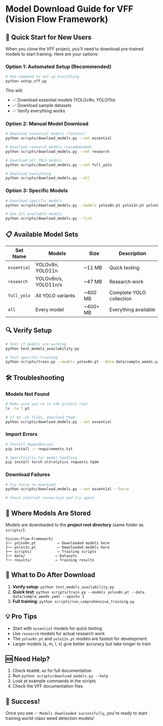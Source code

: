 # Model Download Guide for VFF (Vision Flow Framework)

## 🎯 Quick Start for New Users

When you clone the VFF project, you'll need to download pre-trained models to start training. Here are your options:

### Option 1: Automated Setup (Recommended)

```bash
# One command to set up everything
python setup_vff.py
```

This will:

- ✅ Download essential models (YOLOv8n, YOLO11n)
- ✅ Download sample datasets
- ✅ Verify everything works

### Option 2: Manual Model Download

```bash
# Download essential models (fastest)
python scripts/download_models.py --set essential

# Download research models (recommended)
python scripts/download_models.py --set research

# Download all YOLO models
python scripts/download_models.py --set full_yolo

# Download everything
python scripts/download_models.py --all
```

### Option 3: Specific Models

```bash
# Download specific models
python scripts/download_models.py --models yolov8n.pt yolo11n.pt yolov8s.pt

# See all available models
python scripts/download_models.py --list
```

## 📋 Available Model Sets

| Set Name    | Models               | Size     | Description              |
| ----------- | -------------------- | -------- | ------------------------ |
| `essential` | YOLOv8n, YOLO11n     | ~11 MB   | Quick testing            |
| `research`  | YOLOv8n/s, YOLO11n/s | ~47 MB   | Research work            |
| `full_yolo` | All YOLO variants    | ~400 MB  | Complete YOLO collection |
| `all`       | Every model          | ~400+ MB | Everything available     |

## 🔍 Verify Setup

```bash
# Test if models are working
python test_models_availability.py

# Test specific training
python scripts/train.py --models yolov8n.pt --data data/sample_weeds.yaml --epochs 1
```

## 🛠️ Troubleshooting

### Models Not Found

```bash
# Make sure you're in the project root
ls -la *.pt

# If no .pt files, download them:
python scripts/download_models.py --set essential
```

### Import Errors

```bash
# Install dependencies
pip install -r requirements.txt

# Specifically for model handling
pip install torch ultralytics requests tqdm
```

### Download Failures

```bash
# Try force re-download
python scripts/download_models.py --set essential --force

# Check internet connection and try again
```

## 📁 Where Models Are Stored

Models are downloaded to the **project root directory** (same folder as `scripts/`):

```
Vision-Flow-Framework/
├── yolov8n.pt          ← Downloaded models here
├── yolo11n.pt          ← Downloaded models here
├── scripts/            ← Training scripts
├── data/              ← Datasets
└── results/           ← Training results
```

## 🚀 What to Do After Download

1. **Verify setup**: `python test_models_availability.py`
2. **Quick test**: `python scripts/train.py --models yolov8n.pt --data data/sample_weeds.yaml --epochs 1`
3. **Full training**: `python scripts/run_comprehensive_training.py`

## 💡 Pro Tips

- Start with `essential` models for quick testing
- Use `research` models for actual research work
- The `yolov8n.pt` and `yolo11n.pt` models are fastest for development
- Larger models (s, m, l, x) give better accuracy but take longer to train

## 🆘 Need Help?

1. Check `README.md` for full documentation
2. Run `python scripts/download_models.py --help`
3. Look at example commands in the scripts
4. Check the VFF documentation files

## 🎉 Success!

Once you see `✅ Models downloaded successfully`, you're ready to start training world-class weed detection models!

